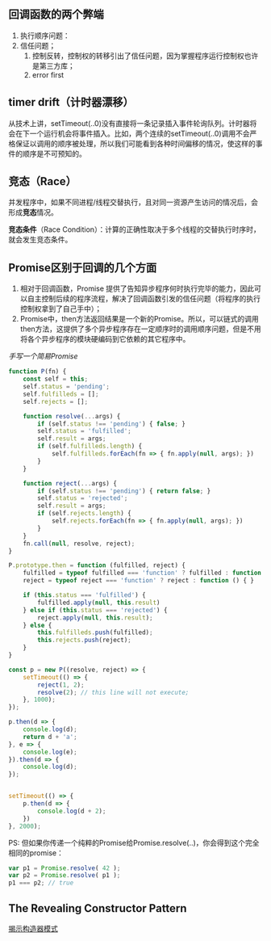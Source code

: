 ## 回调函数的两个弊端
1. 执行顺序问题：
2. 信任问题；
   1. 控制反转，控制权的转移引出了信任问题，因为掌握程序运行控制权也许是第三方库；
   2. error first

## timer drift（计时器漂移）
从技术上讲，setTimeout(..0)没有直接将一条记录插入事件轮询队列。计时器将会在下一个运行机会将事件插入。比如，两个连续的setTimeout(..0)调用不会严格保证以调用的顺序被处理，所以我们可能看到各种时间偏移的情况，使这样的事件的顺序是不可预知的。


## 竞态（Race）
并发程序中，如果不同进程/线程交替执行，且对同一资源产生访问的情况后，会形成**竞态**情况。

**竞态条件**（Race Condition）：计算的正确性取决于多个线程的交替执行时序时，就会发生竞态条件。

## Promise区别于回调的几个方面

1. 相对于回调函数，Promise 提供了告知异步程序何时执行完毕的能力，因此可以自主控制后续的程序流程，解决了回调函数引发的信任问题（将程序的执行控制权拿到了自己手中）；
2. Promise中，then方法返回结果是一个新的Promise。所以，可以链式的调用then方法，这提供了多个异步程序存在一定顺序时的调用顺序问题，但是不用将各个异步程序的模块硬编码到它依赖的其它程序中。

*手写一个简易Promise*
```js
function P(fn) {
    const self = this;
    self.status = 'pending';
    self.fulfilleds = [];
    self.rejects = [];

    function resolve(...args) {
        if (self.status !== 'pending') { false; }
        self.status = 'fulfilled';
        self.result = args;
        if (self.fulfilleds.length) {
            self.fulfilleds.forEach(fn => { fn.apply(null, args); })
        }
    }

    function reject(...args) {
        if (self.status !== 'pending') { return false; }
        self.status = 'rejected';
        self.result = args;
        if (self.rejects.length) {
            self.rejects.forEach(fn => { fn.apply(null, args); })
        }
    }
    fn.call(null, resolve, reject);
}

P.prototype.then = function (fulfilled, reject) {
    fulfilled = typeof fulfilled === 'function' ? fulfilled : function () { }
    reject = typeof reject === 'function' ? reject : function () { }

    if (this.status === 'fulfilled') {
        fulfilled.apply(null, this.result)
    } else if (this.status === 'rejected') {
        reject.apply(null, this.result);
    } else {
        this.fulfilleds.push(fulfilled);
        this.rejects.push(reject);
    }
}

const p = new P((resolve, reject) => {
    setTimeout(() => {
        reject(1, 2);
        resolve(2); // this line will not execute;
    }, 1000);
});

p.then(d => {
    console.log(d);
    return d + 'a';
}, e => {
    console.log(e);
}).then(d => {
    console.log(d);
});


setTimeout(() => {
    p.then(d => {
        console.log(d + 2);
    })
}, 2000);
```

PS: 但如果你传递一个纯粹的Promise给Promise.resolve(..)，你会得到这个完全相同的promise：

```js
var p1 = Promise.resolve( 42 );
var p2 = Promise.resolve( p1 );
p1 === p2; // true
```


## The Revealing Constructor Pattern
[揭示构造器模式](https://blog.domenic.me/the-revealing-constructor-pattern/)